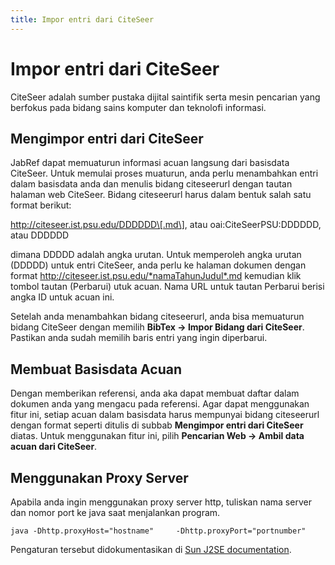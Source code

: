 ```yaml
---
title: Impor entri dari CiteSeer
---
```


# Impor entri dari CiteSeer

CiteSeer adalah sumber pustaka dijital saintifik serta mesin pencarian yang berfokus pada bidang sains komputer dan teknolofi informasi.

## Mengimpor entri dari CiteSeer

JabRef dapat memuaturun informasi acuan langsung dari basisdata CiteSeer. Untuk memulai proses muaturun, anda perlu menambahkan entri dalam basisdata anda dan menulis bidang citeseerurl dengan tautan halaman web CiteSeer. Bidang citeseerurl harus dalam bentuk salah satu format berikut:

http://citeseer.ist.psu.edu/DDDDDD\[.md\], atau
oai:CiteSeerPSU:DDDDDD, atau
DDDDDD

dimana DDDDD adalah angka urutan. Untuk memperoleh angka urutan (DDDDD) untuk entri CiteSeer, anda perlu ke halaman dokumen dengan format http://citeseer.ist.psu.edu/*namaTahunJudul*.md kemudian klik tombol tautan (Perbarui) utuk acuan. Nama URL untuk tautan Perbarui berisi angka ID untuk acuan ini.

Setelah anda menambahkan bidang citeseerurl, anda bisa memuaturun bidang CiteSeer dengan memilih **BibTex -&gt; Impor Bidang dari CiteSeer**. Pastikan anda sudah memilih baris entri yang ingin diperbarui.

## Membuat Basisdata Acuan

Dengan memberikan referensi, anda aka dapat membuat daftar dalam dokumen anda yang mengacu pada referensi. Agar dapat menggunakan fitur ini, setiap acuan dalam basisdata harus mempunyai bidang citeseerurl dengan format seperti ditulis di subbab **Mengimpor entri dari CiteSeer** diatas. Untuk menggunakan fitur ini, pilih **Pencarian Web -&gt; Ambil data acuan dari CiteSeer**.

## Menggunakan Proxy Server

Apabila anda ingin menggunakan proxy server http, tuliskan nama server dan nomor port ke java saat menjalankan program.

`java -Dhttp.proxyHost="hostname"     -Dhttp.proxyPort="portnumber"`

Pengaturan tersebut didokumentasikan di [Sun J2SE documentation](http://java.sun.com/j2se/1.4.2/docs/guide/net/properties.md).
